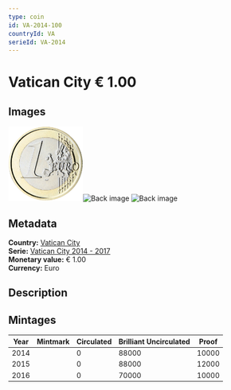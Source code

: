 ```yaml
---
type: coin
id: VA-2014-100
countryId: VA
serieId: VA-2014
---
```


# Vatican City € 1.00

## Images

<img src="../../../img/common-2007-100.png" height="150" alt="Front image"><img src="img/vatican city-2014-100.png" height="150" alt="Back image">     ![Back image]()

## Metadata

**Country:** [Vatican City](../index.md)\
**Serie:** [Vatican City 2014 - 2017](index.md)\
**Monetary value:** € 1.00\
**Currency:** Euro

## Description


## Mintages

| Year | Mintmark | Circulated | Brilliant Uncirculated | Proof |
| ---- | -------- | ---------- | ---------------------- | ----- |
| 2014 |  | 0| 88000 | 10000 |
| 2015 |  | 0| 88000 | 12000 |
| 2016 |  | 0| 70000 | 10000 |
